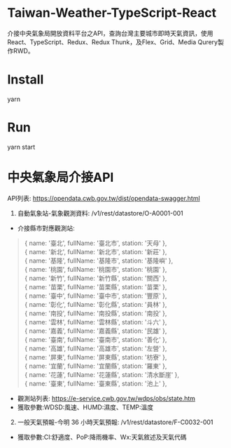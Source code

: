 # Taiwan-Weather-TypeScript-React
介接中央氣象局開放資料平台之API，查詢台灣主要城市即時天氣資訊，使用React、TypeScript、Redux、Redux Thunk，及Flex、Grid、Media Qurery製作RWD。
# Install
yarn
# Run
yarn start
# 中央氣象局介接API
API列表: https://opendata.cwb.gov.tw/dist/opendata-swagger.html
1. 自動氣象站-氣象觀測資料: /v1/rest/datastore/O-A0001-001
* 介接縣市對應觀測站:  
> { name: '臺北', fullName: '臺北市', station: '天母' },  
> { name: '新北', fullName: '新北市', station: '新莊' },  
> { name: '基隆', fullName: '基隆市', station: '基隆嶼' },  
> { name: '桃園', fullName: '桃園市', station: '桃園' },  
> { name: '新竹', fullName: '新竹縣', station: '關西' },  
> { name: '苗栗', fullName: '苗栗縣', station: '苗栗' },  
> { name: '臺中', fullName: '臺中市', station: '豐原' },  
> { name: '彰化', fullName: '彰化縣', station: '員林' },  
> { name: '南投', fullName: '南投縣', station: '南投' },  
> { name: '雲林', fullName: '雲林縣', station: '斗六' },  
> { name: '嘉義', fullName: '嘉義縣', station: '民雄' },  
> { name: '臺南', fullName: '臺南市', station: '善化' },  
> { name: '高雄', fullName: '高雄市', station: '左營' },  
> { name: '屏東', fullName: '屏東縣', station: '枋寮' },  
> { name: '宜蘭', fullName: '宜蘭縣', station: '羅東' },  
> { name: '花蓮', fullName: '花蓮縣', station: '清水斷崖' },  
> { name: '臺東', fullName: '臺東縣', station: '池上' },  
* 觀測站列表: https://e-service.cwb.gov.tw/wdps/obs/state.htm
* 獲取參數:WDSD:風速、HUMD:濕度、TEMP:溫度
2. 一般天氣預報-今明 36 小時天氣預報: /v1/rest/datastore/F-C0032-001
* 獲取參數:CI:舒適度、PoP:降雨機率、Wx:天氣敘述及天氣代碼
